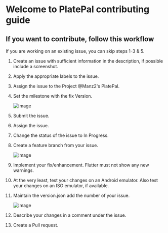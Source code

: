 # Welcome to PlatePal contributing guide

## If you want to contribute, follow this workflow

If you are working on an existing issue, you can skip steps 1-3 & 5.
1. Create an issue with sufficient information in the description, if possible include a screenshot.
2. Apply the appropriate labels to the issue.
3. Assign the issue to the Project @Manz2's PlatePal.
4. Set the milestone with the fix Version.

   ![image](https://github.com/Manz2/com.platePal.ios/assets/92571626/7245bc58-c393-4c70-85b9-354f60c8ea04)

5. Submit the issue.
6. Assign the issue.
7. Change the status of the issue to In Progress.
8. Create a feature branch from your issue.

   ![image](https://github.com/Manz2/com.platePal.ios/assets/92571626/34750027-082d-4daa-b111-e8ffd5b0ac13)

9. Implement your fix/enhancement. Flutter must not show any new warnings.
10. At the very least, test your changes on an Android emulator. Also test your changes on an ISO emulator, if available.
11. Maintain the version.json add the number of your issue.

    ![image](https://github.com/Manz2/com.platePal.ios/assets/92571626/82129c66-be58-4b1e-9f8c-230f659fdf18)
   
12. Describe your changes in a comment under the issue.
13. Create a Pull request. 
